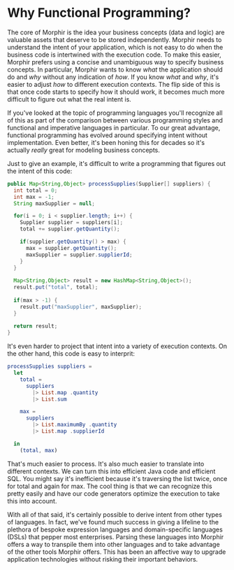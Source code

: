 # Why Functional Programming?

The core of Morphir is the idea your business concepts (data and logic) are valuable assets that deserve to be stored independently.  Morphir needs to understand the intent of your application, which is not easy to do when the business code is intertwined with the execution code.  To make this easier, Morphir prefers using a concise and unambiguous way to specify business concepts.  In particular, Morphir wants to know *what* the application should do and *why* without any indication of *how*.  If you know *what* and *why*, it's easier to adjust *how* to different execution contexts.  The flip side of this is that once code starts to specify how it should work, it becomes much more difficult to figure out what the real intent is.  

If you've looked at the topic of programming languages you'll recognize all of this as part of the comparison between various programming styles and functional and imperative languages in particular.  To our great advantage, functional programming has evolved around specifying intent without implementation.  Even better, it's been honing this for decades so it's actually *really* great for modeling business concepts.

Just to give an example, it's difficult to write a programming that figures out the intent of this code:

```java
public Map<String,Object> processSupplies(Supplier[] suppliers) {
  int total = 0;
  int max = -1;
  String maxSupplier = null;

  for(i = 0; i < supplier.length; i++) {
    Supplier supplier = suppliers[i];
    total += supplier.getQuantity();

    if(supplier.getQuantity() > max) {
      max = supplier.getQuantity();
      maxSupplier = supplier.supplierId;
    }
  }
  
  Map<String,Object> result = new HashMap<String,Object>();
  result.put("total", total);
  
  if(max > -1) {
    result.put("maxSupplier", maxSupplier);
  }
  
  return result;
}
```

It's even harder to project that intent into a variety of execution contexts.  On the other hand, this code is easy to interprit:

```elm
processSupplies suppliers =
  let
    total = 
      suppliers
        |> List.map .quantity
        |> List.sum

    max =
      suppliers
        |> List.maximumBy .quantity
        |> List.map .supplierId

  in
    (total, max)
```

That's much easier to process.  It's also much easier to translate into different contexts.  We can turn this into efficient Java code and efficient SQL.  You might say it's inefficient because it's traversing the list twice, once for total and again for max.  The cool thing is that we can recognize this pretty easily and have our code generators optimize the execution to take this into account.

With all of that said, it's certainly possible to derive intent from other types of languages.  In fact, we've found much success in giving a lifeline to the plethora of bespoke expression languages and domain-specific languages (DSLs) that pepper most enterprises.  Parsing these languages into Morphir offers a way to transpile them into other languages and to take advantage of the other tools Morphir offers.  This has been an affective way to upgrade application technologies without risking their important behaviors.
